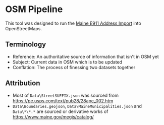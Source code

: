 # OSM Pipeline 
This tool was designed to run the [Maine E911 Address Import](https://wiki.openstreetmap.org/wiki/Import/Maine_E911_Addresses#How_to_Respond) into OpenStreetMaps.

## Terminology
* Reference: An authoritative source of information that isn't in OSM yet
* Subject: Current data in OSM which is to be updated
* Conflation: The process of finessing two datasets together

## Attribution
* Most of `Data\StreetSUFFIX.json` was sourced from https://pe.usps.com/text/pub28/28apc_002.htm
* `Data\Boundaries.geojson`, `Data\MaineMunicipalities.json` and `Data\*\*.*` are sourced or derivative works of https://www.maine.gov/megis/catalog/